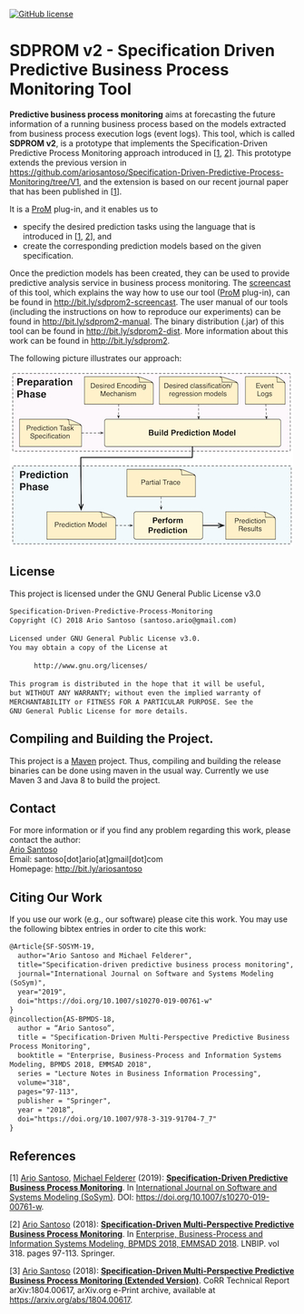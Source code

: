 [![GitHub license](https://img.shields.io/badge/license-GNU%20General%20Public%20License%20v3.0-blue.svg?style=flat)](http://www.gnu.org/licenses/)

# SDPROM v2 - Specification Driven Predictive Business Process Monitoring Tool

**Predictive business process monitoring** aims at forecasting the future information of a running business process based on the models extracted from business process execution logs (event logs). This tool, which is called **SDPROM v2**, is a prototype that implements the Specification-Driven Predictive Process Monitoring approach introduced in [[1](https://doi.org/10.1007/s10270-019-00761-w), [2](https://doi.org/10.1007/978-3-319-91704-7_7)]. This prototype extends the previous version in https://github.com/ariosantoso/Specification-Driven-Predictive-Process-Monitoring/tree/V1, and the extension is based on our recent journal paper that has been published in [[1](https://doi.org/10.1007/s10270-019-00761-w)]. 

It is a [ProM](http://promtools.org) plug-in, and it enables us to
* specify the desired prediction tasks using the language that is introduced in [[1](https://doi.org/10.1007/s10270-019-00761-w), [2](https://doi.org/10.1007/978-3-319-91704-7_7)], and
* create the corresponding prediction models based on the given specification.

Once the prediction models has been created, they can be used to provide predictive analysis service in business process monitoring. The [screencast](http://bit.ly/sdprom2-screencast) of this tool, which explains the way how to use our tool ([ProM](http://promtools.org) plug-in), can be found in http://bit.ly/sdprom2-screencast. The user manual  of our tools (including the instructions on how to reproduce our experiments) can be found in http://bit.ly/sdprom2-manual. The binary distribution (.jar) of this tool can be found in http://bit.ly/sdprom2-dist. More information about this work can be found in http://bit.ly/sdprom2. 

The following picture illustrates our approach:

![approach](/others/approach.jpg)

## License
This project is licensed under the GNU General Public License v3.0

```
Specification-Driven-Predictive-Process-Monitoring
Copyright (C) 2018 Ario Santoso (santoso.ario@gmail.com)

Licensed under GNU General Public License v3.0.
You may obtain a copy of the License at

      http://www.gnu.org/licenses/

This program is distributed in the hope that it will be useful,
but WITHOUT ANY WARRANTY; without even the implied warranty of
MERCHANTABILITY or FITNESS FOR A PARTICULAR PURPOSE. See the
GNU General Public License for more details.

```

## Compiling and Building the Project.

This project is a [Maven](http://maven.apache.org/) project. Thus, compiling and building the release binaries can be done using maven in the usual way. Currently we use Maven 3 and Java 8 to build the project.

## Contact
For more information or if you find any problem regarding this work, please contact the author: <br />
[Ario Santoso](http://bit.ly/ariosantoso) <br />
Email: santoso[dot]ario[at]gmail[dot]com <br />
Homepage: http://bit.ly/ariosantoso 

## Citing Our Work
If you use our work (e.g., our software) please cite this work. You may use the following bibtex entries in order to cite this work:

```
@Article{SF-SOSYM-19,
  author="Ario Santoso and Michael Felderer",
  title="Specification-driven predictive business process monitoring",
  journal="International Journal on Software and Systems Modeling (SoSym)",
  year="2019",
  doi="https://doi.org/10.1007/s10270-019-00761-w"
}
@incollection{AS-BPMDS-18,
  author = “Ario Santoso”,
  title = "Specification-Driven Multi-Perspective Predictive Business Process Monitoring",
  booktitle = "Enterprise, Business-Process and Information Systems Modeling, BPMDS 2018, EMMSAD 2018",
  series = "Lecture Notes in Business Information Processing",
  volume="318",
  pages="97-113",
  publisher = "Springer",
  year = "2018”,
  doi="https://doi.org/10.1007/978-3-319-91704-7_7"
}
```

## References
[1] [Ario Santoso](http://bit.ly/ariosantoso), [Michael Felderer](http://mfelderer.at/) (2019): **[Specification-Driven Predictive Business Process Monitoring](https://doi.org/10.1007/s10270-019-00761-w)**. In [International Journal on Software and Systems Modeling (SoSym)](https://link.springer.com/journal/10270). DOI: https://doi.org/10.1007/s10270-019-00761-w.

[2] [Ario Santoso](http://bit.ly/ariosantoso) (2018): **[Specification-Driven Multi-Perspective Predictive Business Process Monitoring](https://doi.org/10.1007/978-3-319-91704-7_7)**. In [Enterprise, Business-Process and Information Systems Modeling, BPMDS 2018, EMMSAD 2018](https://doi.org/10.1007/978-3-319-91704-7). LNBIP. vol 318. pages 97-113. Springer.

[3] [Ario Santoso](http://bit.ly/ariosantoso) (2018): **[Specification-Driven Multi-Perspective Predictive Business Process Monitoring (Extended Version)](https://arxiv.org/abs/1804.00617)**. CoRR Technical Report arXiv:1804.00617, arXiv.org e-Print archive, available at https://arxiv.org/abs/1804.00617.
